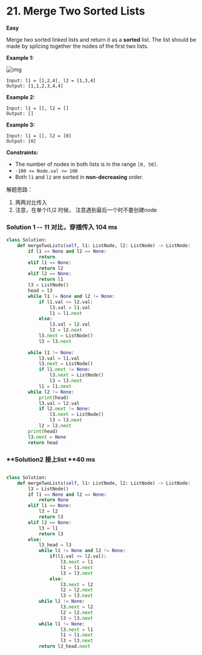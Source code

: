 # 21. Merge Two Sorted Lists
**Easy**

Merge two sorted linked lists and return it as a **sorted** list. The list should be made by splicing together the nodes of the first two lists.

 

**Example 1:**

![img](https://assets.leetcode.com/uploads/2020/10/03/merge_ex1.jpg)

```
Input: l1 = [1,2,4], l2 = [1,3,4]
Output: [1,1,2,3,4,4]
```

**Example 2:**

```
Input: l1 = [], l2 = []
Output: []
```

**Example 3:**

```
Input: l1 = [], l2 = [0]
Output: [0]
```

 

**Constraints:**

- The number of nodes in both lists is in the range `[0, 50]`.
- `-100 <= Node.val <= 100`
- Both `l1` and `l2` are sorted in **non-decreasing** order.





解题思路：

1. 两两对比传入
2. 注意，在单个l1,l2 时候， 注意遇到最后一个时不要创建node



### Solution 1        --  11 对比，穿插传入								104 ms

```python
class Solution:
    def mergeTwoLists(self, l1: ListNode, l2: ListNode) -> ListNode:
        if l1 == None and l2 == None:
            return
        elif l1 == None:
            return l2
        elif l2 == None:
            return l1
        l3 = ListNode()
        head = l3
        while l1 != None and l2 != None:
            if l1.val <= l2.val:
                l3.val = l1.val
                l1 = l1.next
            else:
                l3.val = l2.val
                l2 = l2.next
            l3.next = ListNode()
            l3 = l3.next
        
        while l1 != None:
            l3.val = l1.val
            l3.next = ListNode()
            if l1.next != None:
                l3.next = ListNode()
                l3 = l3.next
            l1 = l1.next
        while l2 != None:
            print(head)
            l3.val = l2.val
            if l2.next != None:
                l3.next = ListNode()
                l3 = l3.next
            l2 = l2.next
        print(head)
        l3.next = None
        return head
```





### **Solution2             接上list										**40 ms



```python

class Solution:
    def mergeTwoLists(self, l1: ListNode, l2: ListNode) -> ListNode:
        l3 = ListNode()
        if l1 == None and l2 == None:
            return None
        elif l1 == None:
            l3 = l2
            return l3
        elif l2 == None:
            l3 = l1
            return l3
        else:
            l3_head = l3
            while l1 != None and l2 != None:
                if(l1.val <= l2.val):
                    l3.next = l1
                    l1 = l1.next
                    l3 = l3.next
                else:
                    l3.next = l2
                    l2 = l2.next
                    l3 = l3.next
            while l2 != None:
                    l3.next = l2
                    l2 = l2.next
                    l3 = l3.next
            while l1 != None:
                    l3.next = l1
                    l1 = l1.next
                    l3 = l3.next
            return l3_head.next

```

